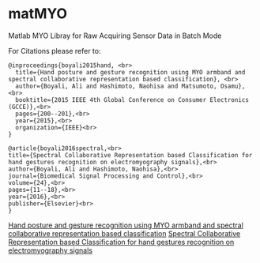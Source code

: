 # matMYO
Matlab MYO Libray for Raw Acquiring Sensor Data in Batch Mode

For Citations please refer to:


    @inproceedings{boyali2015hand, <br>
      title={Hand posture and gesture recognition using MYO armband and spectral collaborative representation based classification}, <br>
      author={Boyali, Ali and Hashimoto, Naohisa and Matsumoto, Osamu}, <br>
      booktitle={2015 IEEE 4th Global Conference on Consumer Electronics (GCCE)},<br>
      pages={200--201},<br>
      year={2015},<br>
      organization={IEEE}<br>
    }
    
    @article{boyali2016spectral,<br>
    title={Spectral Collaborative Representation based Classification for hand gestures recognition on electromyography signals},<br>
    author={Boyali, Ali and Hashimoto, Naohisa},<br>
    journal={Biomedical Signal Processing and Control},<br>
    volume={24},<br>
    pages={11--18},<br>
    year={2016},<br>
    publisher={Elsevier}<br>
    }

[Hand posture and gesture recognition using MYO armband and spectral collaborative representation based classification](https://www.sciencedirect.com/science/article/pii/S1746809415001494)
[Spectral Collaborative Representation based Classification for hand gestures recognition on electromyography signals](https://pdfs.semanticscholar.org/71be/65410d22b3a2bdd556342c2acc4f6f41c382.pdf)
